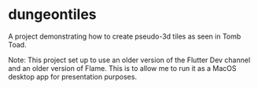 # dungeontiles

A project demonstrating how to create pseudo-3d tiles as seen in Tomb Toad.

Note: This project set up to use an older version of the Flutter Dev channel and an older version of Flame.
This is to allow me to run it as a MacOS desktop app for presentation purposes.